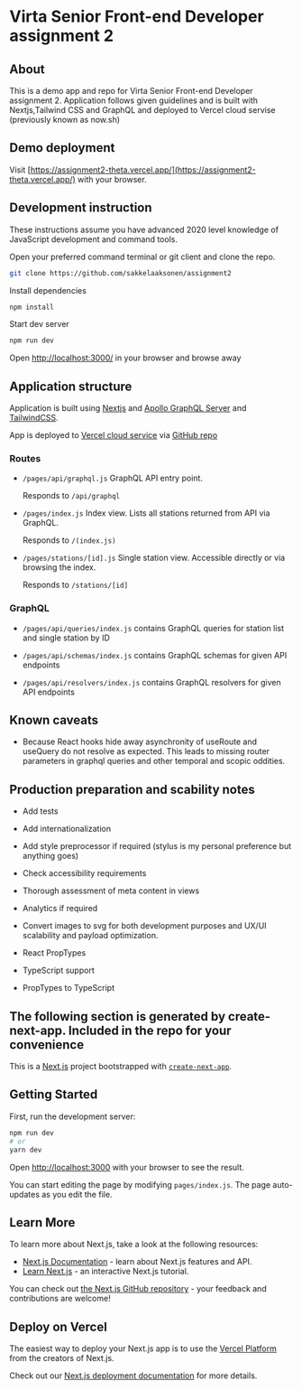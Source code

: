 # Virta Senior Front-end Developer assignment 2

## About

This is a demo app and repo for Virta Senior Front-end Developer assignment 2. Application follows given guidelines and is built with Nextjs,Tailwind CSS and GraphQL and deployed to Vercel cloud servise (previously known as now.sh)

## Demo deployment

Visit
[https://assignment2-theta.vercel.app/](https://assignment2-theta.vercel.app/) with your browser.

## Development instruction

These instructions assume you have advanced 2020 level knowledge of JavaScript development and command tools.

Open your preferred command terminal or git client and clone the repo.

```bash
git clone https://github.com/sakkelaaksonen/assignment2

```

Install dependencies

```bash
npm install

```

Start dev server

```bash
npm run dev

```

Open [http://localhost:3000/](http://localhost:3000/) in your browser and browse away

## Application structure

Application is built using [Nextjs](https://nextjs.org/) and [Apollo GraphQL Server](https://www.apollographql.com/) and [TailwindCSS](https://tailwindcss.com/).

App is deployed to [Vercel cloud service](https://vercel.com/) via [GitHub repo](https://github.com/sakkelaaksonen/assignment2)

### Routes

- `/pages/api/graphql.js` GraphQL API entry point.

  Responds to `/api/graphql`

- `/pages/index.js` Index view. Lists all stations returned from API via GraphQL.

  Responds to `/(index.js)`

- `/pages/stations/[id].js` Single station view. Accessible directly or via browsing the index.

  Responds to `/stations/[id]`

### GraphQL

- `/pages/api/queries/index.js` contains GraphQL queries for station list and single station by ID

- `/pages/api/schemas/index.js` contains GraphQL schemas for given API endpoints

- `/pages/api/resolvers/index.js` contains GraphQL resolvers for given API endpoints

## Known caveats

- Because React hooks hide away asynchronity of useRoute and useQuery do not resolve as expected. This leads to missing router parameters in graphql queries and other temporal and scopic oddities.

## Production preparation and scability notes

- Add tests

- Add internationalization

- Add style preprocessor if required (stylus is my personal preference but anything goes)

- Check accessibility requirements

- Thorough assessment of meta content in views

- Analytics if required

- Convert images to svg for both development purposes and UX/UI scalability and payload optimization.

- React PropTypes

- TypeScript support

- PropTypes to TypeScript

## The following section is generated by create-next-app. Included in the repo for your convenience

This is a [Next.js](https://nextjs.org/) project bootstrapped with [`create-next-app`](https://github.com/vercel/next.js/tree/canary/packages/create-next-app).

## Getting Started

First, run the development server:

```bash
npm run dev
# or
yarn dev
```

Open [http://localhost:3000](http://localhost:3000) with your browser to see the result.

You can start editing the page by modifying `pages/index.js`. The page auto-updates as you edit the file.

## Learn More

To learn more about Next.js, take a look at the following resources:

- [Next.js Documentation](https://nextjs.org/docs) - learn about Next.js features and API.
- [Learn Next.js](https://nextjs.org/learn) - an interactive Next.js tutorial.

You can check out [the Next.js GitHub repository](https://github.com/vercel/next.js/) - your feedback and contributions are welcome!

## Deploy on Vercel

The easiest way to deploy your Next.js app is to use the [Vercel Platform](https://vercel.com/import?utm_medium=default-template&filter=next.js&utm_source=create-next-app&utm_campaign=create-next-app-readme) from the creators of Next.js.

Check out our [Next.js deployment documentation](https://nextjs.org/docs/deployment) for more details.
